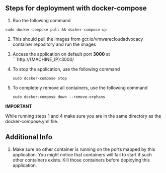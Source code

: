 ## Steps for deployment with docker-compose

1. Run the following command

```
sudo docker-compose pull && docker-compose up 

```

2. This should pull the images from gcr.io/vmwarecloudadvocacy container repository and run the images

3. Access the application on default port **3000** at ```http://{MACHINE_IP}:3000/

4. To stop the application, use the following command
   
   ``` sudo docker-compose stop ```
   
5. To completely remove all containers, use the following command

    ``` sudo docker-compose down --remove-orphans ```

**IMPORTANT** 

While running steps 1 and 4 make sure you are in the same directory as the docker-compose.yml file. 

## Additional Info

1. Make sure no other container is running on the ports mapped by this application. You might notice that containers will fail to start if such other containers exists. Kill those containers before deploying this application.